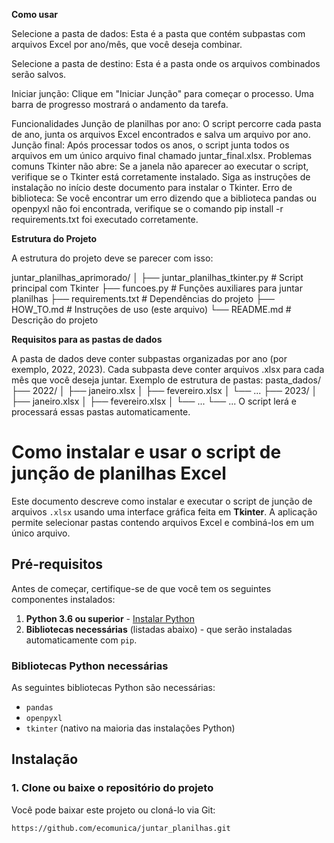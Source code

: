 **Como usar**

Selecione a pasta de dados: Esta é a pasta que contém subpastas com arquivos Excel por ano/mês, que você deseja combinar.

Selecione a pasta de destino: Esta é a pasta onde os arquivos combinados serão salvos.

Iniciar junção: Clique em "Iniciar Junção" para começar o processo. Uma barra de progresso mostrará o andamento da tarefa.

Funcionalidades
Junção de planilhas por ano: O script percorre cada pasta de ano, junta os arquivos Excel encontrados e salva um arquivo por ano.
Junção final: Após processar todos os anos, o script junta todos os arquivos em um único arquivo final chamado juntar_final.xlsx.
Problemas comuns
Tkinter não abre: Se a janela não aparecer ao executar o script, verifique se o Tkinter está corretamente instalado. Siga as instruções de instalação no início deste documento para instalar o Tkinter.
Erro de biblioteca: Se você encontrar um erro dizendo que a biblioteca pandas ou openpyxl não foi encontrada, verifique se o comando pip install -r requirements.txt foi executado corretamente.



**Estrutura do Projeto**

A estrutura do projeto deve se parecer com isso:

juntar_planilhas_aprimorado/
│
├── juntar_planilhas_tkinter.py   # Script principal com Tkinter
├── funcoes.py                    # Funções auxiliares para juntar planilhas
├── requirements.txt              # Dependências do projeto
├── HOW_TO.md                     # Instruções de uso (este arquivo)
└── README.md                     # Descrição do projeto

**Requisitos para as pastas de dados**

A pasta de dados deve conter subpastas organizadas por ano (por exemplo, 2022, 2023).
Cada subpasta deve conter arquivos .xlsx para cada mês que você deseja juntar.
Exemplo de estrutura de pastas:
pasta_dados/
├── 2022/
│   ├── janeiro.xlsx
│   ├── fevereiro.xlsx
│   └── ...
├── 2023/
│   ├── janeiro.xlsx
│   ├── fevereiro.xlsx
│   └── ...
└── ...
O script lerá e processará essas pastas automaticamente.

# Como instalar e usar o script de junção de planilhas Excel

Este documento descreve como instalar e executar o script de junção de arquivos `.xlsx` usando uma interface gráfica feita em **Tkinter**. 
A aplicação permite selecionar pastas contendo arquivos Excel e combiná-los em um único arquivo.

## Pré-requisitos

Antes de começar, certifique-se de que você tem os seguintes componentes instalados:

1. **Python 3.6 ou superior** - [Instalar Python](https://www.python.org/downloads/)
2. **Bibliotecas necessárias** (listadas abaixo) - que serão instaladas automaticamente com `pip`.

### Bibliotecas Python necessárias

As seguintes bibliotecas Python são necessárias:

- `pandas`
- `openpyxl`
- `tkinter` (nativo na maioria das instalações Python)

## Instalação

### 1. Clone ou baixe o repositório do projeto

Você pode baixar este projeto ou cloná-lo via Git:

```bash
https://github.com/ecomunica/juntar_planilhas.git



